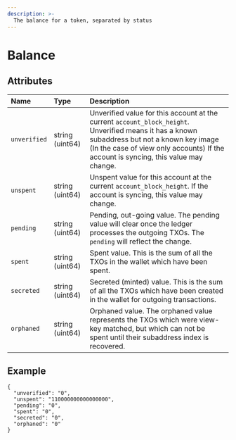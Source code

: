 ```yaml
---
description: >-
  The balance for a token, separated by status
---
```


# Balance

## Attributes

| Name | Type | Description |
| :--- | :--- | :--- |
| `unverified` | string \(uint64\) | Unverified value for this account at the current `account_block_height`. Unverified means it has a known subaddress but not a known key image \(In the case of view only accounts\) If the account is syncing, this value may change. |
| `unspent` | string \(uint64\) | Unspent value for this account at the current `account_block_height`. If the account is syncing, this value may change. |
| `pending` | string \(uint64\) | Pending, out-going value. The pending value will clear once the ledger processes the outgoing TXOs. The `pending` will reflect the change. |
| `spent` | string \(uint64\) | Spent value. This is the sum of all the TXOs in the wallet which have been spent. |
| `secreted` | string \(uint64\) | Secreted \(minted\) value. This is the sum of all the TXOs which have been created in the wallet for outgoing transactions. |
| `orphaned` | string \(uint64\) | Orphaned value. The orphaned value represents the TXOs which were view-key matched, but which can not be spent until their subaddress index is recovered. |

## Example

```text
{
  "unverified": "0",
  "unspent": "110000000000000000",
  "pending": "0",
  "spent": "0",
  "secreted": "0",
  "orphaned": "0"
}
```